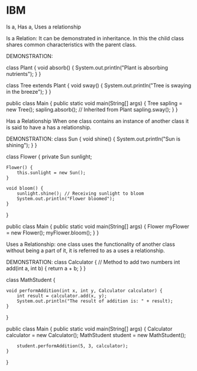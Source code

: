 # IBM

Is a, Has a, Uses a relationship 

Is a Relation:
It can be demonstrated in inheritance. 
In this the child class shares common characteristics with the parent class.

DEMONSTRATION:

class Plant {
    void absorb() {
        System.out.println("Plant is absorbing nutrients");
    }
}

class Tree extends Plant {
    void sway() {
        System.out.println("Tree is swaying in the breeze");
    }
}

public class Main {
    public static void main(String[] args) {
        Tree sapling = new Tree();
        sapling.absorb(); // Inherited from Plant
        sapling.sway();
    }
}



Has a Relationship
When one class contains an instance of another class it is said to have a has a relationship.

DEMONSTRATION:
class Sun {
    void shine() {
        System.out.println("Sun is shining");
    }
}


class Flower {
    private Sun sunlight; 

    Flower() {
        this.sunlight = new Sun();
    }

    void bloom() {
        sunlight.shine(); // Receiving sunlight to bloom
        System.out.println("Flower bloomed");
    }
}


public class Main {
    public static void main(String[] args) {
        Flower myFlower = new Flower();
        myFlower.bloom();
    }
}










Uses a Relationship:
one class uses the functionality of another class without being a part of it, it is referred to as a uses a relationship.

DEMONSTRATION:
class Calculator {
    // Method to add two numbers
    int add(int a, int b) {
        return a + b;
    }
}

class MathStudent {
 
    void performAddition(int x, int y, Calculator calculator) {
        int result = calculator.add(x, y);
        System.out.println("The result of addition is: " + result);
    }
}

public class Main {
    public static void main(String[] args) {
         Calculator calculator = new Calculator();
        MathStudent student = new MathStudent();

        
        student.performAddition(5, 3, calculator);
    }
}


